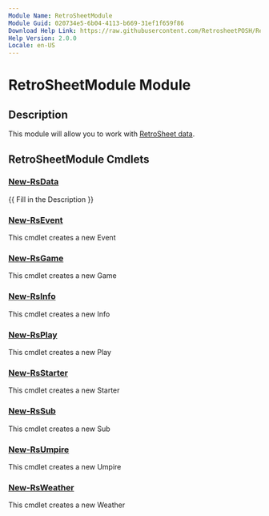 ```yaml
---
Module Name: RetroSheetModule
Module Guid: 020734e5-6b04-4113-b669-31ef1f659f86
Download Help Link: https://raw.githubusercontent.com/RetrosheetPOSH/RetroSheetModule/main/cabs/
Help Version: 2.0.0
Locale: en-US
---
```


# RetroSheetModule Module
## Description
This module will allow you to work with [RetroSheet data](https://www.retrosheet.org/).

## RetroSheetModule Cmdlets
### [New-RsData](New-RsData.md)
{{ Fill in the Description }}

### [New-RsEvent](New-RsEvent.md)
This cmdlet creates a new Event

### [New-RsGame](New-RsGame.md)
This cmdlet creates a new Game

### [New-RsInfo](New-RsInfo.md)
This cmdlet creates a new Info

### [New-RsPlay](New-RsPlay.md)
This cmdlet creates a new Play

### [New-RsStarter](New-RsStarter.md)
This cmdlet creates a new Starter

### [New-RsSub](New-RsSub.md)
This cmdlet creates a new Sub

### [New-RsUmpire](New-RsUmpire.md)
This cmdlet creates a new Umpire

### [New-RsWeather](New-RsWeather.md)
This cmdlet creates a new Weather

